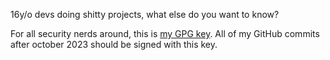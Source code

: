 16y/o devs doing shitty projects, what else do you want to know?

For all security nerds around, this is [my GPG key](https://thebossmagnus.github.io/TheBossMagnus_public.txt). All of my GitHub commits after october 2023 should be signed with this key.